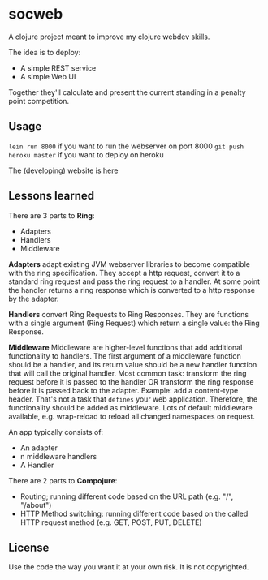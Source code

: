 # socweb

A clojure project meant to improve my clojure webdev skills.

The idea is to deploy:

- A simple REST service
- A simple Web UI

Together they'll calculate and present the current standing in a penalty point
competition.

## Usage

`lein run 8000` if you want to run the webserver on port 8000
`git push heroku master` if you want to deploy on heroku

The (developing) website is [here](https://legendary-mastermind-science.herokuapp.com)

## Lessons learned

There are 3 parts to **Ring**:

- Adapters
- Handlers
- Middleware

**Adapters** adapt existing JVM webserver libraries to become compatible with the
ring specification. They accept a http request, convert it to a standard ring
request and pass the ring request to a handler. At some point the handler
returns a ring response which is converted to a http response by the adapter.

**Handlers** convert Ring Requests to Ring Responses. They are functions with a
single argument (Ring Request) which return a single value: the Ring Response.

**Middleware** Middleware are higher-level functions that add additional
functionality to handlers. The first argument of a middleware function should be
a handler, and its return value should be a new handler function that will call
the original handler. Most common task: transform the ring request before it is
passed to the handler OR transform the ring response before it is passed back to
the adapter. Example: add a content-type header. That's not a task that
`defines` your web application. Therefore, the functionality should be added as
middleware. Lots of default middleware available, e.g. wrap-reload to reload all
changed namespaces on request.

An app typically consists of:

- An adapter
- n middleware handlers
- A Handler

There are 2 parts to **Compojure**:

- Routing; running different code based on the URL path (e.g. "/", "/about")
- HTTP Method switching: running different code based on the called HTTP request
  method (e.g. GET, POST, PUT, DELETE)


## License

Use the code the way you want it at your own risk. It is not copyrighted.
